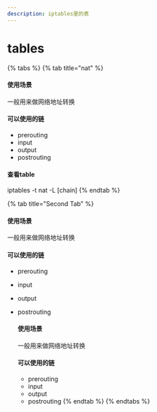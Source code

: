 ```yaml
---
description: iptables里的表
---
```


# tables

{% tabs %}
{% tab title="nat" %}
#### 使用场景

一般用来做网络地址转换

#### 可以使用的链

* prerouting
* input
* output
* postrouting

#### 查看table

iptables -t nat -L \[chain]
{% endtab %}

{% tab title="Second Tab" %}
####

#### 使用场景

一般用来做网络地址转换

#### 可以使用的链

* prerouting
* input
* output
*   postrouting

    #### 使用场景

    一般用来做网络地址转换

    #### 可以使用的链

    * prerouting
    * input
    * output
    * postrouting
{% endtab %}
{% endtabs %}
